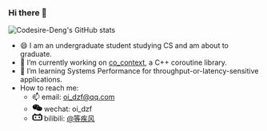 ### Hi there 👋

<!--
**Codesire-Deng/Codesire-Deng** is a ✨ _special_ ✨ repository because its `README.md` (this file) appears on your GitHub profile.

Here are some ideas to get you started:

- 🔭 I’m currently working on ...
- 🌱 I’m currently learning ...
- 👯 I’m looking to collaborate on ...
- 🤔 I’m looking for help with ...
- 💬 Ask me about ...
- 📫 How to reach me: ...
- 😄 Pronouns: ...
- ⚡ Fun fact: ...
-->

![Codesire-Deng's GitHub stats](https://github-readme-stats.vercel.app/api?username=Codesire-Deng&hide=issues&count_private=true&show_icons=true&theme=onedark)

- 😄 I am an undergraduate student studying CS and am about to graduate.
- 🔭 I’m currently working on [co_context](https://github.com/Codesire-Deng/co_context), a C++ coroutine library.
- 🌱 I’m learning Systems Performance for throughput-or-latency-sensitive applications.
- How to reach me:
  - 📫 email: [oi_dzf@qq.com](mailto:oi_dzf@qq.com)
  - <img src="./icon/weixin.svg" height="15em" width="20em"> wechat: oi_dzf
  - <img src="./icon/bilibili.svg" height="15em" width="20em"> bilibili:  [@等疾风](https://space.bilibili.com/35186937)